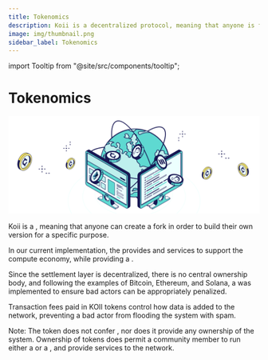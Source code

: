 ```yaml
---
title: Tokenomics
description: Koii is a decentralized protocol, meaning that anyone is free to fork the code and build their own version for a specific purpose.
image: img/thumbnail.png
sidebar_label: Tokenomics
---
```


import Tooltip from "@site/src/components/tooltip";

# Tokenomics

![banner](tokenomics/img/NETWORK%20ECONOMICS.svg)

Koii is a <Tooltip text="Decentralized Protocol"/>, meaning that anyone can create a fork in order to build their own version for a specific purpose.

In our current implementation, the <Tooltip text="Settlement Layer"/> provides <Tooltip text="Payments Processing"/> and <Tooltip text="Dispute Resolution"/> services to support the compute economy, while providing a <Tooltip text="Historical Ledger"/>.

Since the settlement layer is decentralized, there is no central ownership body, and following the examples of Bitcoin, Ethereum, and Solana, a <Tooltip text="Tokenized Model"/> was implemented to ensure bad actors can be appropriately penalized.

Transaction fees paid in KOII tokens control how data is added to the network, preventing a bad actor from flooding the system with spam.

Note: The token does not confer <Tooltip text="Governance Rights"/>, nor does it provide any ownership of the system. Ownership of tokens does permit a community member to run either a <Tooltip text="K2 Node"/> or a <Tooltip text="Task Node"/>, and provide services to the network.
